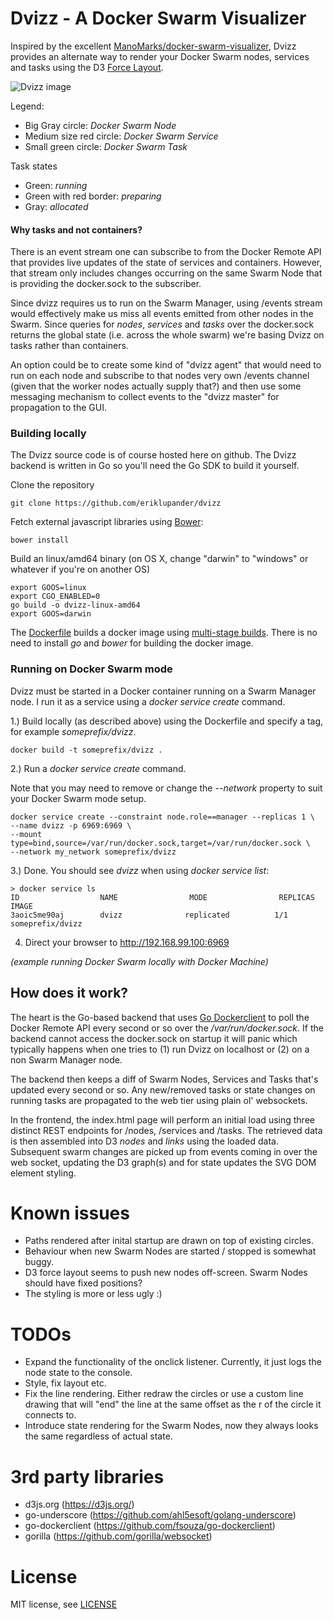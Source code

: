 # Dvizz - A Docker Swarm Visualizer
Inspired by the excellent [ManoMarks/docker-swarm-visualizer](https://github.com/ManoMarks/docker-swarm-visualizer), Dvizz provides an alternate way to render your Docker Swarm nodes, services and tasks using the D3 [Force Layout](https://github.com/d3/d3-3.x-api-reference/blob/master/Force-Layout.md).

![Dvizz image](https://raw.githubusercontent.com/eriklupander/dvizz/master/dvizz1.png)

Legend:
- Big Gray circle: *Docker Swarm Node*
- Medium size red circle: *Docker Swarm Service*
- Small green circle: *Docker Swarm Task*

Task states
- Green: *running*
- Green with red border: *preparing*
- Gray: *allocated*

#### Why tasks and not containers?
There is an event stream one can subscribe to from the Docker Remote API that provides live updates of the state of services and containers. However, that stream only includes changes occurring on the same Swarm Node that is providing the docker.sock to the subscriber. 

Since dvizz requires us to run on the Swarm Manager, using /events stream would effectively make us miss all events emitted from other nodes in the Swarm. Since queries for *nodes*, *services* and *tasks* over the docker.sock returns the global state (i.e. across the whole swarm) we're basing Dvizz on tasks rather than containers.

An option could be to create some kind of "dvizz agent" that would need to run on each node and subscribe to that nodes very own /events channel (given that the worker nodes actually supply that?) and then use some messaging mechanism to collect events to the "dvizz master" for propagation to the GUI.

### Building locally
The Dvizz source code is of course hosted here on github. The Dvizz backend is written in Go so you'll need the Go SDK to build it yourself. 

Clone the repository
    
    git clone https://github.com/eriklupander/dvizz

Fetch external javascript libraries using [Bower](https://bower.io/):

    bower install

Build an linux/amd64 binary (on OS X, change "darwin" to "windows" or whatever if you're on another OS)

    export GOOS=linux
    export CGO_ENABLED=0
    go build -o dvizz-linux-amd64
    export GOOS=darwin

The [Dockerfile](Dockerfile) builds a docker image using [multi-stage builds](https://docs.docker.com/engine/userguide/eng-image/multistage-build/).
There is no need to install _go_ and _bower_ for building the docker image.

### Running on Docker Swarm mode
Dvizz must be started in a Docker container running on a Swarm Manager node. I run it as a service using a _docker service create_ command. 

1.) Build locally (as described above) using the Dockerfile and specify a tag, for example _someprefix/dvizz_.


    docker build -t someprefix/dvizz .

2.) Run a _docker service create_ command. 

Note that you may need to remove or change the _--network_ property to suit your Docker Swarm mode setup.

    docker service create --constraint node.role==manager --replicas 1 \
    --name dvizz -p 6969:6969 \
    --mount type=bind,source=/var/run/docker.sock,target=/var/run/docker.sock \
    --network my_network someprefix/dvizz
    
3.) Done. You should see _dvizz_ when using _docker service list_:
    
    > docker service ls
    ID                  NAME                MODE                REPLICAS            IMAGE
    3aoic5me90aj        dvizz              replicated          1/1                 someprefix/dvizz

4) Direct your browser to http://192.168.99.100:6969
    
_(example running Docker Swarm locally with Docker Machine)_
    
## How does it work?

The heart is the Go-based backend that uses [Go Dockerclient](github.com/fsouza/go-dockerclient) to poll the Docker Remote API every second or so over the _/var/run/docker.sock_. If the backend cannot access the docker.sock on startup it will panic which typically happens when one tries to (1) run Dvizz on localhost or (2) on a non Swarm Manager node.

The backend then keeps a diff of Swarm Nodes, Services and Tasks that's updated every second or so. Any new/removed tasks or state changes on running tasks are propagated to the web tier using plain ol' websockets.

In the frontend, the index.html page will perform an initial load using three distinct REST endpoints for /nodes, /services and /tasks. The retrieved data is then assembled into D3 _nodes_ and _links_ using the loaded data. Subsequent swarm changes are picked up from events coming in over the web socket, updating the D3 graph(s) and for state updates the SVG DOM element styling.   
  
# Known issues
- Paths rendered after inital startup are drawn on top of existing circles.
- Behaviour when new Swarm Nodes are started / stopped is somewhat buggy.
- D3 force layout seems to push new nodes off-screen. Swarm Nodes should have fixed positions?
- The styling is more or less ugly :)

# TODOs
- Expand the functionality of the onclick listener. Currently, it just logs the node state to the console.
- Style, fix layout etc.
- Fix the line rendering. Either redraw the circles or use a custom line drawing that will "end" the line at the same offset as the r of the circle it connects to.
- Introduce state rendering for the Swarm Nodes, now they always looks the same regardless of actual state.

# 3rd party libraries
- d3js.org (https://d3js.org/)
- go-underscore (https://github.com/ahl5esoft/golang-underscore)
- go-dockerclient (https://github.com/fsouza/go-dockerclient)
- gorilla (https://github.com/gorilla/websocket)
  
# License
MIT license, see [LICENSE](https://github.com/eriklupander/dvizz/blob/master/LICENSE)
